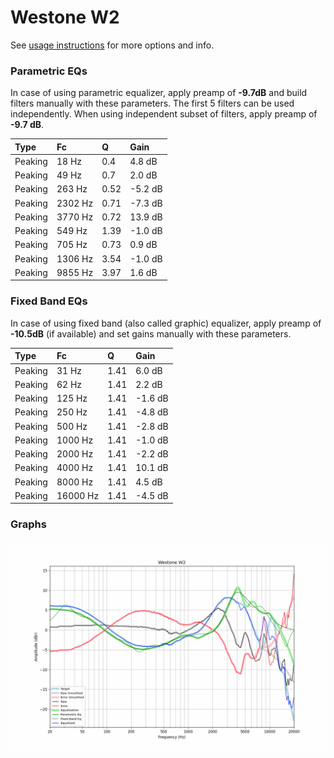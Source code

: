 # Westone W2
See [usage instructions](https://github.com/jaakkopasanen/AutoEq#usage) for more options and info.

### Parametric EQs
In case of using parametric equalizer, apply preamp of **-9.7dB** and build filters manually
with these parameters. The first 5 filters can be used independently.
When using independent subset of filters, apply preamp of **-9.7 dB**.

| Type    | Fc      |    Q | Gain    |
|:--------|:--------|:-----|:--------|
| Peaking | 18 Hz   | 0.4  | 4.8 dB  |
| Peaking | 49 Hz   | 0.7  | 2.0 dB  |
| Peaking | 263 Hz  | 0.52 | -5.2 dB |
| Peaking | 2302 Hz | 0.71 | -7.3 dB |
| Peaking | 3770 Hz | 0.72 | 13.9 dB |
| Peaking | 549 Hz  | 1.39 | -1.0 dB |
| Peaking | 705 Hz  | 0.73 | 0.9 dB  |
| Peaking | 1306 Hz | 3.54 | -1.0 dB |
| Peaking | 9855 Hz | 3.97 | 1.6 dB  |

### Fixed Band EQs
In case of using fixed band (also called graphic) equalizer, apply preamp of **-10.5dB**
(if available) and set gains manually with these parameters.

| Type    | Fc       |    Q | Gain    |
|:--------|:---------|:-----|:--------|
| Peaking | 31 Hz    | 1.41 | 6.0 dB  |
| Peaking | 62 Hz    | 1.41 | 2.2 dB  |
| Peaking | 125 Hz   | 1.41 | -1.6 dB |
| Peaking | 250 Hz   | 1.41 | -4.8 dB |
| Peaking | 500 Hz   | 1.41 | -2.8 dB |
| Peaking | 1000 Hz  | 1.41 | -1.0 dB |
| Peaking | 2000 Hz  | 1.41 | -2.2 dB |
| Peaking | 4000 Hz  | 1.41 | 10.1 dB |
| Peaking | 8000 Hz  | 1.41 | 4.5 dB  |
| Peaking | 16000 Hz | 1.41 | -4.5 dB |

### Graphs
![](./Westone%20W2.png)